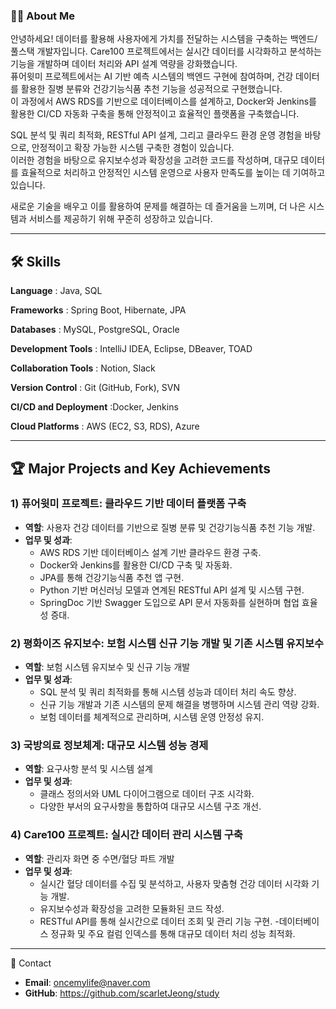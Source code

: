 ### 👩‍💻 About Me

안녕하세요! 데이터를 활용해 사용자에게 가치를 전달하는 시스템을 구축하는 백엔드/풀스택 개발자입니다.
Care100 프로젝트에서는 실시간 데이터를 시각화하고 분석하는 기능을 개발하며 데이터 처리와 API 설계 역량을 강화했습니다.  
퓨어윗미 프로젝트에서는 AI 기반 예측 시스템의 백엔드 구현에 참여하며, 건강 데이터를 활용한 질병 분류와 건강기능식품 추천 기능을 성공적으로 구현했습니다.  
이 과정에서 AWS RDS를 기반으로 데이터베이스를 설계하고, Docker와 Jenkins를 활용한 CI/CD 자동화 구축을 통해 안정적이고 효율적인 플랫폼을 구축했습니다.  

SQL 분석 및 쿼리 최적화,  RESTful API 설계, 그리고 클라우드 환경 운영 경험을 바탕으로, 안정적이고 확장 가능한 시스템 구축한 경험이 있습니다.   
이러한 경험을 바탕으로 유지보수성과 확장성을 고려한 코드를 작성하며, 대규모 데이터를 효율적으로 처리하고 안정적인 시스템 운영으로 사용자 만족도를 높이는 데 기여하고 있습니다.  

새로운 기술을 배우고 이를 활용하여 문제를 해결하는 데 즐거움을 느끼며, 더 나은 시스템과 서비스를 제공하기 위해 꾸준히 성장하고 있습니다.

---

## 🛠️ Skills

**Language** : Java, SQL

**Frameworks** : Spring Boot, Hibernate, JPA

**Databases** : MySQL, PostgreSQL, Oracle

**Development Tools** : IntelliJ IDEA, Eclipse, DBeaver, TOAD

**Collaboration Tools** : Notion, Slack

**Version Control** : Git (GitHub, Fork), SVN

**CI/CD and Deployment** :Docker, Jenkins

**Cloud Platforms** : AWS (EC2, S3, RDS), Azure


---

## 🏆 Major Projects and Key Achievements

### 1) 퓨어윗미 프로젝트: 클라우드 기반 데이터 플랫폼 구축

- **역할**: 사용자 건강 데이터를 기반으로 질병 분류 및 건강기능식품 추천 기능 개발.
- **업무 및 성과**:
   - AWS RDS 기반 데이터베이스 설계 기반 클라우드 환경 구축.
   - Docker와 Jenkins를 활용한 CI/CD 구축 및 자동화.
   - JPA를 통해 건강기능식품 추천 앱 구현.
   - Python 기반 머신러닝 모델과 연계된 RESTful API 설계 및 시스템 구현.
   - SpringDoc 기반 Swagger 도입으로 API 문서 자동화를 실현하며 협업 효율성 증대.

### 2) 평화이즈 유지보수: 보험 시스템 신규 기능 개발 및 기존 시스템 유지보수

- **역할**: 보험 시스템 유지보수 및 신규 기능 개발
- **업무 및 성과**:
   - SQL 분석 및 쿼리 최적화를 통해 시스템 성능과 데이터 처리 속도 향상.
   - 신규 기능 개발과 기존 시스템의 문제 해결을 병행하며 시스템 관리 역량 강화.
   - 보험 데이터를 체계적으로 관리하며, 시스템 운영 안정성 유지.

### 3) 국방의료 정보체계: 대규모 시스템 성능 경제

- **역할**: 요구사항 분석 및 시스템 설계
- **업무 및 성과**:
  - 클래스 정의서와 UML 다이어그램으로 데이터 구조 시각화.
  - 다양한 부서의 요구사항을 통합하여 대규모 시스템 구조 개선.

### 4) Care100 프로젝트: 실시간 데이터 관리 시스템 구축

- **역할**: 관리자 화면 중 수면/혈당 파트 개발
- **업무 및 성과**:
  - 실시간 혈당 데이터를 수집 및 분석하고, 사용자 맞춤형 건강 데이터 시각화 기능 개발.
  - 유지보수성과 확장성을 고려한 모듈화된 코드 작성.
  - RESTful API를 통해 실시간으로 데이터 조회 및 관리 기능 구현.
  -데이터베이스 정규화 및 주요 컬럼 인덱스를 통해 대규모 데이터 처리 성능 최적화.


---
💬 Contact

- **Email**: oncemylife@naver.com
- **GitHub**: https://github.com/scarletJeong/study



